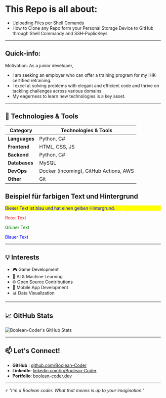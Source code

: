 # This Repo is all about:
  * Uploading Files per Shell Comands
  * How to Clone any Repo form your Personal Storage Device to GitHub through Shell Commandy and SSH-PuplicKeys
---
## Quick-info:
Motivation: As a junior developer, 
- I am seeking an employer who can offer a training program for my IHK-certified retraining. 
- I excel at solving problems with elegant and efficient code and thrive on tackling challenges across various domains.
- My eagerness to learn new technologies is a key asset.

---

## 🔧 Technologies & Tools

| Category     | Technologies & Tools                     |
|--------------|------------------------------------------|
| **Languages**| Python, C#                               |
| **Frontend** | HTML, CSS, JS                            |
| **Backend**  | Python, C#                               |
| **Databases**| MySQL                                    |
| **DevOps**   | Docker (incoming), GitHub Actions, AWS   |
| **Other**    | Git                                      |
## Beispiel für farbigen Text und Hintergrund

<p style="color:blue; background-color:yellow;">Dieser Text ist blau und hat einen gelben Hintergrund.</p>
<p style="color:red;">Roter Text</p>
<p style="color:green;">Grüner Text</p>
<p style="color:blue;">Blauer Text</p>

---

  ## 💡 Interests
   - 🎮 Game Development
   - 🧠 AI & Machine Learning
   - 🌐 Open Source Contributions
   - 📱 Mobile App Development
   - 📊 Data Visualization

---

## 📈 GitHub Stats
![Boolean-Coder's GitHub Stats](https://github-readme-stats.vercel.app/api?username=Boolean-Coder&show_icons=true&theme=radical)

---

## 📫 Let's Connect!
- **GitHub**  : [github.com/Boolean-Coder](https://github.com/Boolean-Coder)
- **LinkedIn**: [linkedin.com/in/Boolean-Coder](#)
- **Portfolio**: [boolean-coder.dev](#)

---

⚡ *"I'm a Boolean coder. What that means is up to your imagination."*
